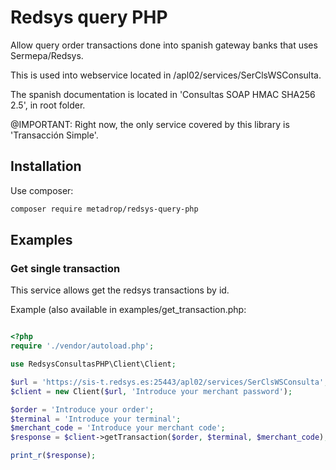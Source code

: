 # Redsys query PHP

Allow query order transactions done into spanish gateway banks that uses Sermepa/Redsys.

This is used into webservice located in /apl02/services/SerClsWSConsulta.

The spanish documentation is located in 'Consultas SOAP HMAC SHA256 2.5', in root folder.

@IMPORTANT: Right now, the only service covered by this library is 'Transacción Simple'.

## Installation

Use composer:
```bash
composer require metadrop/redsys-query-php
```

## Examples

### Get single transaction
This service allows get the redsys transactions by id. 

Example (also available in examples/get_transaction.php:


```php

<?php
require './vendor/autoload.php';

use RedsysConsultasPHP\Client\Client;

$url = 'https://sis-t.redsys.es:25443/apl02/services/SerClsWSConsulta';
$client = new Client($url, 'Introduce your merchant password');

$order = 'Introduce your order';
$terminal = 'Introduce your terminal';
$merchant_code = 'Introduce your merchant code';
$response = $client->getTransaction($order, $terminal, $merchant_code);

print_r($response);

```
